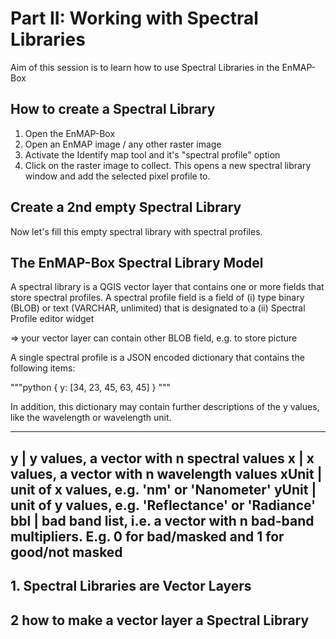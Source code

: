 # Part II: Working with Spectral Libraries

Aim of this session is to learn how to use Spectral Libraries in the EnMAP-Box


## How to create a Spectral Library

1. Open the EnMAP-Box
2. Open an EnMAP image / any other raster image
3. Activate the Identify map tool and it's "spectral profile" option 
4. Click on the raster image to collect. This opens a new spectral library window
and add the selected pixel profile to. 


## Create a 2nd empty Spectral Library


Now let's fill this empty spectral library with spectral profiles.


## The EnMAP-Box Spectral Library Model

A spectral library is a QGIS vector layer that contains one or more fields that store spectral profiles.
A spectral profile field is a field of 
    (i) type binary (BLOB) or text (VARCHAR, unlimited) that is designated to a 
    (ii) Spectral Profile editor widget

=> your vector layer can contain other BLOB field, e.g. to store picture

A single spectral profile is a JSON encoded dictionary that contains the following items:


"""python
    {
        y: [34, 23, 45, 63, 45]
    }
"""

In addition, this dictionary may contain further descriptions of the y values, like the wavelength or wavelength unit.

-----------
y | y values, a vector with n spectral values
x | x values, a vector with n wavelength values
xUnit | unit of x values, e.g. 'nm' or 'Nanometer'
yUnit | unit of y values, e.g. 'Reflectance' or 'Radiance'
bbl | bad band list, i.e. a vector with n bad-band multipliers. E.g. 0 for bad/masked and 1 for good/not masked
-----------


## 1. Spectral Libraries are Vector Layers



## 2 how to make a vector layer a Spectral Library



